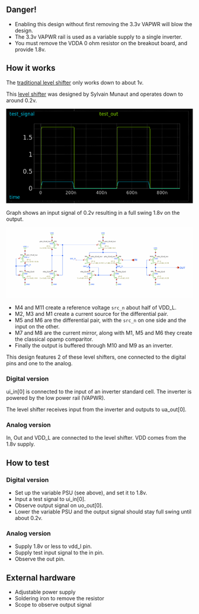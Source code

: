 <!---

This file is used to generate your project datasheet. Please fill in the information below and delete any unused
sections.

You can also include images in this folder and reference them in the markdown. Each image must be less than
512 kb in size, and the combined size of all images must be less than 1 MB.
-->

## Danger!

* Enabling this design without first removing the 3.3v VAPWR will blow the design.
* The 3.3v VAPWR rail is used as a variable supply to a single inverter. 
* You must remove the VDDA 0 ohm resistor on the breakout board, and provide 1.8v.

## How it works

The [traditional level shifter](https://xschem-viewer.com/?file=https://github.com/mattvenn/tt10-level-shifter/blob/main/xschem/level_shifter.sch) only works down to about 1v.

This [level shifter](https://xschem-viewer.com/?file=https%3A%2F%2Fgithub.com%2Fmattvenn%2Ftt10-level-shifter%2Fblob%2Fmain%2Fxschem%2Flevel_shifter2.sch) was designed by Sylvain Munaut and operates down to around 0.2v.

![graph](level_graph.png)

Graph shows an input signal of 0.2v resulting in a full swing 1.8v on the output.

![level](level_schematic.png)

* M4 and M11 create a reference voltage `src_n` about half of VDD_L.
* M2, M3 and M1 create a current source for the differential pair.
* M5 and M6 are the differential pair, with the `src_n` on one side and the input on the other.
* M7 and M8 are the current mirror, along with M1, M5 and M6 they create the classical opamp comparitor.
* Finally the output is buffered through M10 and M9 as an inverter.

This design features 2 of these level shifters, one connected to the digital pins and one to the analog.

### Digital version

ui_in[0] is connected to the input of an inverter standard cell. The inverter is powered by the low power rail (VAPWR).

The level shifter receives input from the inverter and outputs to ua_out[0].

### Analog version

In, Out and VDD_L are connected to the level shifter. VDD comes from the 1.8v supply.

## How to test

### Digital version

* Set up the variable PSU (see above), and set it to 1.8v.
* Input a test signal to ui_in[0].
* Observe output signal on uo_out[0].
* Lower the variable PSU and the output signal should stay full swing until about 0.2v.

### Analog version

* Supply 1.8v or less to vdd_l pin.
* Supply test input signal to the in pin.
* Observe the out pin.

## External hardware

* Adjustable power supply
* Soldering iron to remove the resistor
* Scope to observe output signal
